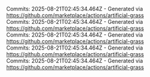 Commits: 2025-08-21T02:45:34.464Z - Generated via https://github.com/marketplace/actions/artificial-grass
<br>
Commits: 2025-08-21T02:45:34.464Z - Generated via https://github.com/marketplace/actions/artificial-grass
<br>
Commits: 2025-08-21T02:45:34.464Z - Generated via https://github.com/marketplace/actions/artificial-grass
<br>
Commits: 2025-08-21T02:45:34.464Z - Generated via https://github.com/marketplace/actions/artificial-grass
<br>
Commits: 2025-08-21T02:45:34.464Z - Generated via https://github.com/marketplace/actions/artificial-grass
<br>
